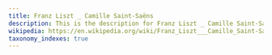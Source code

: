 ```yaml
---
title: Franz Liszt _ Camille Saint-Saëns
description: This is the description for Franz Liszt _ Camille Saint-Saëns
wikipedia: https://en.wikipedia.org/wiki/Franz_Liszt___Camille_Saint-Saëns
taxonomy_indexes: true
---
```

